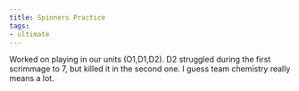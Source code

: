 ```yaml
---
title: Spinners Practice
tags:
- ultimate
---
```


Worked on playing in our units (O1,D1,D2). D2 struggled during the first scrimmage to 7, but killed it in the second one. I guess team chemistry really means a lot.
